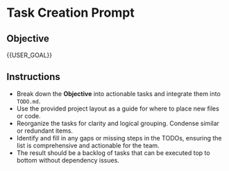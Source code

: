# Task Creation Prompt

## Objective
{{USER_GOAL}}

## Instructions
- Break down the **Objective** into actionable tasks and integrate them into `TODO.md`.
- Use the provided project layout as a guide for where to place new files or code.
- Reorganize the tasks for clarity and logical grouping. Condense similar or redundant items.
- Identify and fill in any gaps or missing steps in the TODOs, ensuring the list is comprehensive and actionable for the team.
- The result should be a backlog of tasks that can be executed top to bottom without dependency issues.